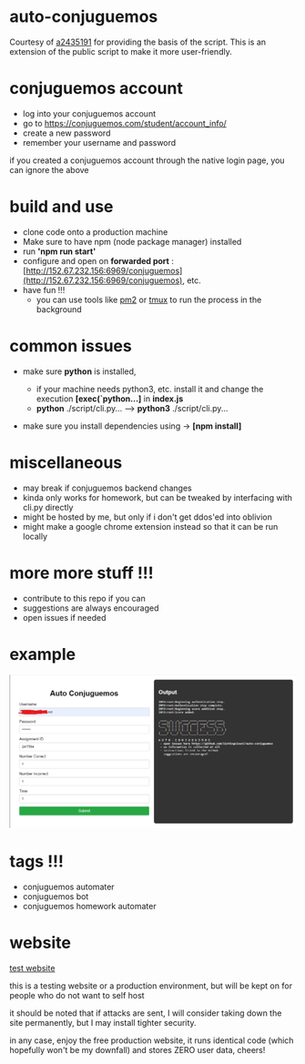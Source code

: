 # auto-conjuguemos

Courtesy of [a2435191](https://github.com/a2435191) for providing the basis of the script. This is an extension of the public script to make it more user-friendly.

# conjuguemos account
- log into your conjuguemos account
- go to https://conjuguemos.com/student/account_info/
- create a new password
- remember your username and password
  
if you created a conjuguemos account through the native login page, you can ignore the above

# build and use
- clone code onto a production machine
- Make sure to have npm (node package manager) installed
- run **'npm run start'**
- configure and open on **forwarded port** : [http://152.67.232.156:6969/conjuguemos](http://152.67.232.156:6969/conjuguemos), etc.
- have fun !!!
  * you can use tools like [pm2](https://pm2.keymetrics.io/) or [tmux](https://github.com/tmux/tmux/wiki) to run the process in the background

# common issues
- make sure **python** is installed,
  * if your machine needs python3, etc. install it and change the execution **[exec(`python...]** in **index.js**
  * **python** ./script/cli.py... --> **python3** ./script/cli.py...

- make sure you install dependencies using -> **[npm install]**

# miscellaneous
- may break if conjuguemos backend changes
- kinda only works for homework, but can be tweaked by interfacing with cli.py directly
- might be hosted by me, but only if i don't get ddos'ed into oblivion
- might make a google chrome extension instead so that it can be run locally

# more more stuff !!!
- contribute to this repo if you can
- suggestions are always encouraged
- open issues if needed

# example
![success](success.png)

# tags !!!
- conjuguemos automater
- conjuguemos bot
- conjuguemos homework automater

# website
[test website](http://152.67.232.156:6969/conjuguemos)

this is a testing website or a production environment, but will be kept on for people who do not want to self host

it should be noted that if attacks are sent, I will consider taking down the site permanently, but I may install tighter security. 

in any case, enjoy the free production website, it runs identical code (which hopefully won't be my downfall) and stores ZERO user data, cheers!



